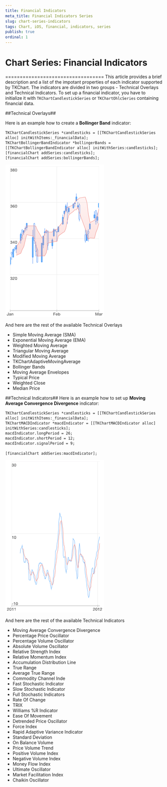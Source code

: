 ```yaml
---
title: Financial Indicators
meta_title: Financial Indicators Series
slug: chart-series-indicators
tags: Chart, iOS, financial, indicators, series
publish: true
ordinal: 1
---
```


# Chart Series: Financial Indicators
==================================
This article provides a brief description and a list of the impotant properties of each indicator supported by TKChart. The indicators are divided in two groups - Technical Overlays and Technical Indicators. To set up a financial indicator, you have to initialize it with <code>TKChartCandlestickSeries</code> or <code>TKChartOhlcSeries</code> containing financial data.

##Technical Overlays##

Here is an example how to create a **Bollinger Band** indicator:

	TKChartCandlestickSeries *candlesticks = [[TKChartCandlestickSeries alloc] initWithItems:_financialData];
    TKChartBollingerBandIndicator *bollingerBands = [[TKChartBollingerBandIndicator alloc] initWithSeries:candlesticks];
    [financialChart addSeries:candlesticks];
    [financialChart addSeries:bollingerBands];
    
<img src="../../images/chart-series-indicators001.png" />

And here are the rest of the available Technical Overlays

- Simple Moving Average (SMA)
- Exponential Moving Average (EMA)
- Weighted Moving Average
- Triangular Moving Average
- Modified Moving Average
- TKChartAdaptiveMovingAverage
- Bollinger Bands
- Moving Average Envelopes
- Typical Price
- Weighted Close
- Median Price

##Technical Indicators##
Here is an example how to set up **Moving Average Convergence Divergence** indicator:

	TKChartCandlestickSeries *candlesticks = [[TKChartCandlestickSeries alloc] initWithItems:_financialData];
    TKChartMACDIndicator *macdIndicator = [[TKChartMACDIndicator alloc] initWithSeries:candlesticks];
    macdIndicator.longPeriod = 26;
    macdIndicator.shortPeriod = 12;
    macdIndicator.signalPeriod = 9;
    
    [financialChart addSeries:macdIndicator];
    
<img src="../../images/chart-series-indicators002.png"/>

And here are the rest of the available Technical Indicators

- Moving Average Convergence Divergence
- Percentage Price Oscillator
- Percentage Volume Oscillator
- Absolute Volume Oscillator
- Relative Strength Index
- Relative Momentum Index
- Accumulation Distribution Line
- True Range
- Average True Range
- Commodity Channel Inde
- Fast Stochastic Indicator
- Slow Stochastic Indicator
- Full Stochastic Indicators
- Rate Of Change
- TRIX
- Williams %R Indicator
- Ease Of Movement
- Detrended Price Oscillator
- Force Index
- Rapid Adaptive Variance Indicator
- Standard Deviation
- On Balance Volume
- Price Volume Trend
- Positive Volume Index
- Negative Volume Index
- Money Flow Index
- Ultimate Oscillator 
- Market Facilitation Index
- Chaikin Oscillator 


